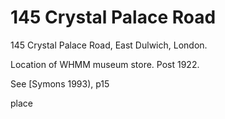 # 145 Crystal Palace Road


145 Crystal Palace Road, East Dulwich, London.

Location of WHMM museum store. Post 1922.

See [Symons 1993), p15

place

